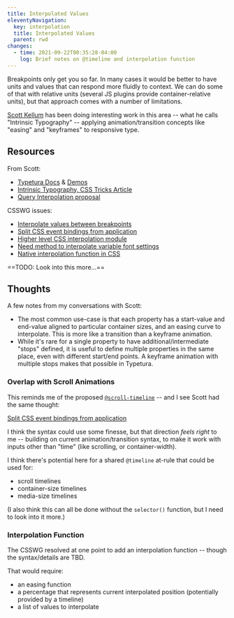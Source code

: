 ```yaml
---
title: Interpolated Values
eleventyNavigation:
  key: interpolation
  title: Interpolated Values
  parent: rwd
changes:
  - time: 2021-09-22T00:35:28-04:00
    log: Brief notes on @timeline and interpolation function
---
```


Breakpoints only get you so far.
In many cases it would be better to have units
and values that can respond more fluidly to context.
We can do some of that with relative units
(several JS plugins provide container-relative units),
but that approach comes with a number of limitations.

[Scott Kellum](https://twitter.com/ScottKellum)
has been doing interesting work in this area --
what he calls "Intrinsic Typography" --
applying animation/transition concepts
like "easing" and "keyframes"
to responsive type.

## Resources

From Scott:
- [Typetura Docs](https://docs.typetura.com/)
  & [Demos](http://demos.Typetura.com)
- [Intrinsic Typography, CSS Tricks Article](https://css-tricks.com/intrinsic-typography-is-the-future-of-styling-text-on-the-web/)
- [Query Interpolation proposal](https://gist.github.com/scottkellum/0c29c4722394c72d311c5045a30398e5)

CSSWG issues:
- [Interpolate values between breakpoints](https://github.com/w3c/csswg-drafts/issues/6245)
- [Split CSS event bindings from application](https://github.com/w3c/csswg-drafts/issues/4343)
- [Higher level CSS interpolation module](https://github.com/w3c/csswg-drafts/issues/5617)
- [Need method to interpolate variable font settings](https://github.com/w3c/csswg-drafts/issues/5635)
- [Native interpolation function in CSS](https://github.com/w3c/csswg-drafts/issues/581)

==TODO: Look into this more...==

## Thoughts

A few notes from my conversations with Scott:

- The most common use-case
  is that each property has a start-value and end-value
  aligned to particular container sizes,
  and an easing curve to interpolate.
  This is more like a transition than a keyframe animation.
- While it's rare for a single property
  to have additional/intermediate "stops" defined,
  it is useful to define multiple properties in the same place,
  even with different start/end points.
  A keyframe animation with multiple stops
  makes that possible in Typetura.

### Overlap with Scroll Animations

This reminds me of the proposed
[`@scroll-timeline`](https://drafts.csswg.org/scroll-animations-1/#scroll-timeline-at-rule) --
and I see Scott had the same thought:

[Split CSS event bindings from application](https://github.com/w3c/csswg-drafts/issues/4343)

I think the syntax could use some finesse,
but that direction _feels right_ to me --
building on current animation/transition syntax,
to make it work with inputs other than "time"
(like scrolling, or container-width).

I think there's potential here for a
shared `@timeline` at-rule
that could be used for:

- scroll timelines
- container-size timelines
- media-size timelines

(I also think this can all be done
without the `selector()` function,
but I need to look into it more.)

### Interpolation Function

The CSSWG resolved at one point
to add an interpolation function --
though the syntax/details are TBD.

That would require:

- an easing function
- a percentage that represents current interpolated position
  (potentially provided by a timeline)
- a list of values to interpolate
